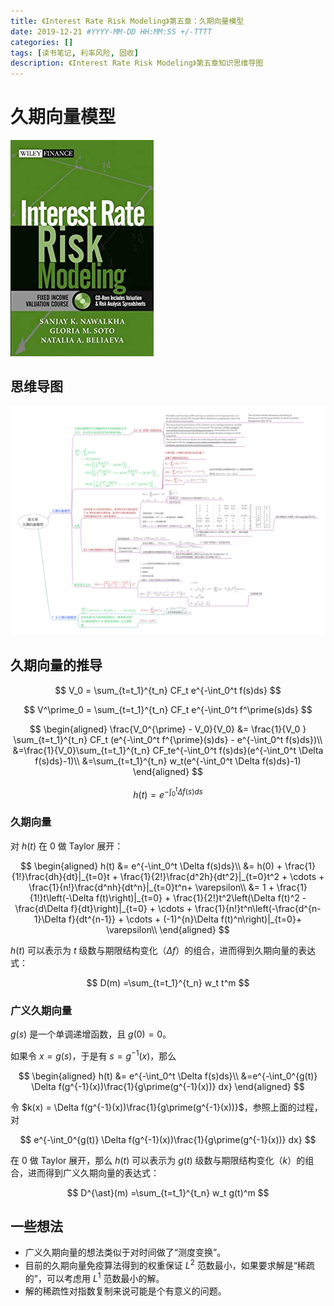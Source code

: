```yaml
---
title: 《Interest Rate Risk Modeling》第五章：久期向量模型
date: 2019-12-21 #YYYY-MM-DD HH:MM:SS +/-TTTT
categories: []
tags: [读书笔记, 利率风险, 固收]
description: 《Interest Rate Risk Modeling》第五章知识思维导图
---
```


# 久期向量模型

![](/img/irrm/cover.jpg)

## 思维导图

![](/img/irrm/ch5.png)

## 久期向量的推导

$$
V_0 = \sum_{t=t_1}^{t_n} CF_t e^{-\int_0^t f(s)ds}
$$

$$
V^\prime_0 = \sum_{t=t_1}^{t_n} CF_t e^{-\int_0^t f^\prime(s)ds}
$$

$$
\begin{aligned}
\frac{V_0^{\prime} - V_0}{V_0} 
&= \frac{1}{V_0 } \sum_{t=t_1}^{t_n} CF_t (e^{-\int_0^t f^{\prime}(s)ds} - e^{-\int_0^t f(s)ds})\\
&=\frac{1}{V_0}\sum_{t=t_1}^{t_n} CF_te^{-\int_0^t f(s)ds}(e^{-\int_0^t \Delta f(s)ds}-1)\\
&=\sum_{t=t_1}^{t_n} w_t(e^{-\int_0^t \Delta f(s)ds}-1)
\end{aligned}
$$

$$
h(t) = e^{-\int_0^t \Delta f(s)ds}
$$

### 久期向量

对 $h(t)$ 在 $0$ 做 Taylor 展开：

$$
\begin{aligned}
h(t) &= e^{-\int_0^t \Delta f(s)ds}\\
&= h(0) + \frac{1}{1!}\frac{dh}{dt}|_{t=0}t + \frac{1}{2!}\frac{d^2h}{dt^2}|_{t=0}t^2 + \cdots + \frac{1}{n!}\frac{d^nh}{dt^n}|_{t=0}t^n+ \varepsilon\\
&= 1 + \frac{1}{1!}t\left(-\Delta f(t)\right)|_{t=0} +
\frac{1}{2!}t^2\left(\Delta f(t)^2 - \frac{d\Delta f}{dt}\right)|_{t=0} + \cdots +
\frac{1}{n!}t^n\left(-\frac{d^{n-1}\Delta f}{dt^{n-1}} + \cdots + (-1)^{n}\Delta f(t)^n\right)|_{t=0}+ \varepsilon\\
\end{aligned}
$$

$h(t)$ 可以表示为 $t$ 级数与期限结构变化（$\Delta f$）的组合，进而得到久期向量的表达式：

$$
D(m) =\sum_{t=t_1}^{t_n} w_t t^m
$$

### 广义久期向量

$g(s)$ 是一个单调递增函数，且 $g(0) = 0$。

如果令 $x = g(s)$，于是有 $s = g^{-1}(x)$，那么

$$
\begin{aligned}
h(t) &= e^{-\int_0^t \Delta f(s)ds}\\
&=e^{-\int_0^{g(t)} \Delta f(g^{-1}(x))\frac{1}{g\prime(g^{-1}(x))} dx}
\end{aligned}
$$

令 $k(x) = \Delta f(g^{-1}(x))\frac{1}{g\prime(g^{-1}(x))}$，参照上面的过程，对

$$
e^{-\int_0^{g(t)} \Delta f(g^{-1}(x))\frac{1}{g\prime(g^{-1}(x))} dx}
$$

在 $0$ 做 Taylor 展开，那么 $h(t)$ 可以表示为 $g(t)$ 级数与期限结构变化（$k$）的组合，进而得到广义久期向量的表达式：

$$
D^{\ast}(m) =\sum_{t=t_1}^{t_n} w_t g(t)^m
$$

## 一些想法

* 广义久期向量的想法类似于对时间做了“测度变换”。
* 目前的久期向量免疫算法得到的权重保证 $L^2$ 范数最小，如果要求解是“稀疏的”，可以考虑用 $L^1$ 范数最小的解。
* 解的稀疏性对指数复制来说可能是个有意义的问题。